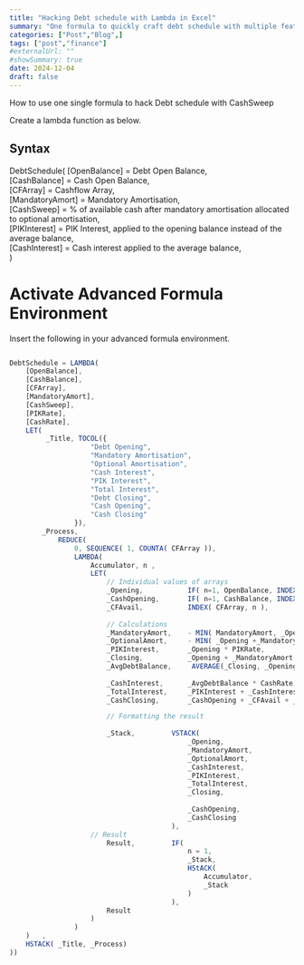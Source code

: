 ```yaml
---
title: "Hacking Debt schedule with Lambda in Excel"
summary: "One formula to quickly craft debt schedule with multiple features"
categories: ["Post","Blog",]
tags: ["post","finance"]
#externalUrl: ""
#showSummary: true
date: 2024-12-04
draft: false
---
```


How to use one single formula to hack Debt schedule with CashSweep



Create a lambda function as below. 


## Syntax
DebtSchedule(
  [OpenBalance] = Debt Open Balance,\
  [CashBalance] = Cash Open Balance,\
  [CFArray] = Cashflow Array,\
  [MandatoryAmort] = Mandatory Amortisation,\
  [CashSweep] = % of available cash after mandatory amortisation allocated to optional amortisation,\
  [PIKInterest] = PIK Interest, applied to the opening balance instead of the average balance,\
  [CashInterest] = Cash interest applied to the average balance,\
) 

# Activate Advanced Formula Environment
Insert the following in your advanced formula environment. 
```typescript

DebtSchedule = LAMBDA( 
    [OpenBalance], 
    [CashBalance],
    [CFArray],
    [MandatoryAmort], 
    [CashSweep],
    [PIKRate], 
    [CashRate], 
    LET(
         _Title, TOCOL({
                    "Debt Opening",
                    "Mandatory Amortisation",
                    "Optional Amortisation", 
                    "Cash Interest",
                    "PIK Interest", 
                    "Total Interest", 
                    "Debt Closing",
                    "Cash Opening", 
                    "Cash Closing"
                }),
        _Process, 
            REDUCE(
                0, SEQUENCE( 1, COUNTA( CFArray )),
                LAMBDA( 
                    Accumulator, n , 
                    LET(
                        // Individual values of arrays
                        _Opening,           IF( n=1, OpenBalance, INDEX( CHOOSECOLS( Accumulator, -1 ), 7)), 
                        _CashOpening,       IF( n=1, CashBalance, INDEX( CHOOSECOLS( Accumulator, -1 ), 9)),
                        _CFAvail,           INDEX( CFArray, n ),
                        
                        // Calculations
                        _MandatoryAmort,    - MIN( MandatoryAmort, _Opening) ,
                        _OptionalAmort,     - MIN( _Opening +_MandatoryAmort, _CashOpening + _CFAvail+_MandatoryAmort ) * CashSweep,
                        _PIKInterest,       _Opening * PIKRate,  
                        _Closing,           _Opening + _MandatoryAmort + _OptionalAmort + _PIKInterest,
                        _AvgDebtBalance,     AVERAGE(_Closing, _Opening),
                        
                        _CashInterest,      _AvgDebtBalance * CashRate, 
                        _TotalInterest,     _PIKInterest + _CashInterest, 
                        _CashClosing,       _CashOpening + _CFAvail + _MandatoryAmort + _OptionalAmort -_CashInterest ,

                        // Formatting the result
                    
                        _Stack,         VSTACK(
                                            _Opening, 
                                            _MandatoryAmort,
                                            _OptionalAmort, 
                                            _CashInterest, 
                                            _PIKInterest,
                                            _TotalInterest, 
                                            _Closing,
                                            
                                            _CashOpening,
                                            _CashClosing
                                        ),
                    // Result
                        Result,         IF(
                                            n = 1, 
                                            _Stack, 
                                            HStACK( 
                                                Accumulator, 
                                                _Stack
                                            )
                                        ),
                        Result
                    )
                )
    )   , 
    HSTACK( _Title, _Process)
))
```

